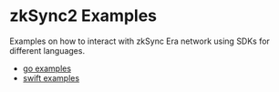 # zkSync2 Examples
Examples on how to interact with zkSync Era network using 
SDKs for different languages.

- [go examples](go)
- [swift examples](swift)
